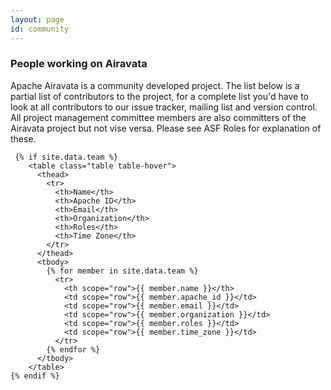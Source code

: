 ```yaml
---
layout: page
id: community
---
```


<div class="row">
  <div class="col s12">
      <h3>People working on Airavata</h3>
      <p>
          Apache Airavata is a community developed project. The list below is a partial list of contributors to the project, for a complete list you'd have to look at all contributors to our issue tracker, mailing list and version control. All project management committee members are also committers of the Airavata project but not vise versa. Please see ASF Roles for explanation of these.</p>
  </div>

  <div class="col s12 ">
                   
     {% if site.data.team %}
        <table class="table table-hover">
          <thead>
            <tr>
              <th>Name</th>
              <th>Apache ID</th>
              <th>Email</th>
              <th>Organization</th>
              <th>Roles</th>
              <th>Time Zone</th>
            </tr>
          </thead>
          <tbody>
            {% for member in site.data.team %}
              <tr>
                <th scope="row">{{ member.name }}</th>
                <td scope="row">{{ member.apache_id }}</td>
                <td scope="row">{{ member.email }}</td>
                <td scope="row">{{ member.organization }}</td>
                <td scope="row">{{ member.roles }}</td>
                <td scope="row">{{ member.time_zone }}</td>
              </tr>
            {% endfor %}
          </tbody>
        </table>
    {% endif %}

  </div>

</div>